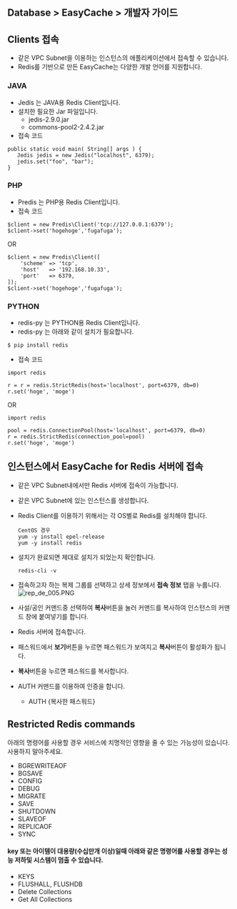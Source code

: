 ## Database > EasyCache > 개발자 가이드

## Clients 접속

* 같은 VPC Subnet을 이용하는 인스턴스의 애플리케이션에서 접속할 수 있습니다.
* Redis를 기반으로 만든 EasyCache는 다양한 개발 언어를 지원합니다.

### JAVA

* Jedis 는 JAVA용 Redis Client입니다.
* 설치한 필요한 Jar 파일입니다.
    * jedis-2.9.0.jar
    * commons-pool2-2.4.2.jar
* 접속 코드
 ```
 public static void main( String[] args ) {
    Jedis jedis = new Jedis("localhost", 6379);
    jedis.set("foo", "bar");
}
 ```
 
 ### PHP

* Predis 는 PHP용 Redis Client입니다.
* 접속 코드
```
$client = new Predis\Client('tcp://127.0.0.1:6379');
$client->set('hogehoge','fugafuga');
```
OR
```
$client = new Predis\Client([
    'scheme' => 'tcp',
    'host'   => '192.168.10.33',
    'port'   => 6379,
]);
$client->set('hogehoge','fugafuga');
```

### PYTHON

* redis-py 는 PYTHON용 Redis Client입니다.
* redis-py 는 아래와 같이 설치가 필요합니다.
```
$ pip install redis
```

* 접속 코드
```
import redis

r = r = redis.StrictRedis(host='localhost', port=6379, db=0)
r.set('hoge', 'moge')
```
OR
```
import redis

pool = redis.ConnectionPool(host='localhost', port=6379, db=0)
r = redis.StrictRedis(connection_pool=pool)
r.set('hoge', 'moge')
```

## 인스턴스에서 EasyCache for Redis 서버에 접속

* 같은 VPC Subnet내에서만 Redis 서버에 접속이 가능합니다. 
* 같은 VPC Subnet에 있는 인스턴스를 생성합니다.
* Redis Client를 이용하기 위해서는 각 OS별로 Redis를 설치해야 합니다.
    ```
    CentOS 경우
    yum -y install epel-release   
    yum -y install redis
    ```
* 설치가 완료되면 제대로 설치가 되었는지 확인합니다.
    ```
    redis-cli -v
    ```

* 접속하고자 하는 복제 그룹를 선택하고 상세 정보에서 **접속 정보** 탭을 누룹니다. 
 ![rep_de_005.PNG](https://static.toastoven.net/prod_easycache/19.12.06/rep_connection_info_001.PNG)
* 사설/공인 커맨드중 선택하여 **복사**버튼을 눌러 커맨드를 복사하여 인스턴스의 커맨드 창에 붙여넣기를 합니다.
* Redis 서버에 접속합니다. 
* 패스워드에서 **보기**버튼을 누르면 패스워드가 보여지고 **복사**버튼이 활성화가 됩니다.
* **복사**버튼을 누르면 패스워드를 복사합니다.
* AUTH 커맨드를 이용하여 인증을 합니다.
    * AUTH {복사한 패스워드}
    
## Restricted Redis commands
아래의 명령어를 사용할 경우 서비스에 치명적인 영향을 줄 수 있는 가능성이 있습니다. 사용하지 말아주세요.

* BGREWRITEAOF
* BGSAVE
* CONFIG
* DEBUG
* MIGRATE
* SAVE
* SHUTDOWN
* SLAVEOF
* REPLICAOF
* SYNC

#### key 또는 아이템이 대용량(수십만개 이상)일때 아래와 같은 명령어를 사용할 경우는 성능 저하및 시스템이 멈출 수 있습니다.

* KEYS
* FLUSHALL, FLUSHDB
* Delete Collections
* Get All Collections
